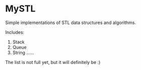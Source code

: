 # MySTL
Simple implementations of STL data structures and algorithms.

Includes:
  1) Stack
  2) Queue
  3) String
  ......

The list is not full yet, but it will definitely be :)
